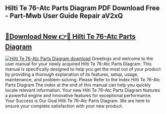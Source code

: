 ## Hilti Te 76-Atc Parts Diagram PDF Download Free - Part-Mwb User Guide Repair aV2xQ

# <h2><a href="http://dfkj90k.blite.top/?on=Hilti+Te+76-Atc+Parts+Diagram">🔗Download New 👉🔴 Hilti Te 76-Atc Parts Diagram</a></h2>

[![Hilti Te 76-Atc Parts Diagram download](https://i.imgur.com/lujVjoI.png)](http://dfkj90k.blite.top/?on=Hilti+Te+76-Atc+Parts+Diagram)
Greetings and welcome to the user manual for your newly acquired Hilti Te 76-Atc Parts Diagram. This manual is specifically designed to help you get the most out of your product by providing a thorough explanation of its features, setup, usage, maintenance, and problem-solving. Please Refer to the Index Hilti Te 76-Atc Parts Diagram The index at the end of this manual can help you quickly locate relevant information. Your new Hilti Te 76-Atc Parts Diagram features a powerful engine and innovative features for exceptional performance. Your Success is Our Goal Hilti Te 76-Atc Parts Diagram. We are here to ensure your complete satisfaction with your new product.
